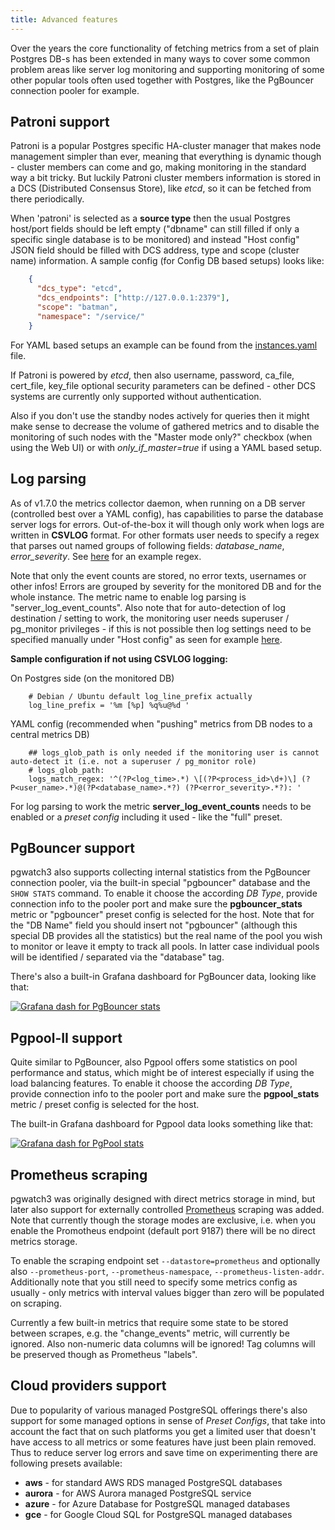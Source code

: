 ```yaml
---
title: Advanced features
---
```


Over the years the core functionality of fetching metrics from a set of
plain Postgres DB-s has been extended in many ways to cover some common
problem areas like server log monitoring and supporting monitoring of
some other popular tools often used together with Postgres, like the
PgBouncer connection pooler for example.

## Patroni support

Patroni is a popular Postgres specific HA-cluster manager that makes
node management simpler than ever, meaning that everything is dynamic
though - cluster members can come and go, making monitoring in the
standard way a bit tricky. But luckily Patroni cluster members
information is stored in a DCS (Distributed Consensus Store), like
*etcd*, so it can be fetched from there periodically.

When 'patroni' is selected as a **source type** then the usual Postgres 
host/port fields should be left empty ("dbname" can still filled if only a 
specific single database is
to be monitored) and instead "Host config" JSON field should be filled
with DCS address, type and scope (cluster name) information. A sample
config (for Config DB based setups) looks like:

```json
    {
      "dcs_type": "etcd",
      "dcs_endpoints": ["http://127.0.0.1:2379"],
      "scope": "batman",
      "namespace": "/service/"
    }
```

For YAML based setups an example can be found from the
[instances.yaml](https://github.com/cybertec-postgresql/pgwatch/blob/master/src/sources/sample.sources.yaml#L21)
file.

If Patroni is powered by *etcd*, then also username, password, ca_file,
cert_file, key_file optional security parameters can be defined - other
DCS systems are currently only supported without authentication.

Also if you don't use the standby nodes actively for queries then it
might make sense to decrease the volume of gathered metrics and to
disable the monitoring of such nodes with the "Master mode only?"
checkbox (when using the Web UI) or with *only_if_master=true* if using
a YAML based setup.

## Log parsing

As of v1.7.0 the metrics collector daemon, when running on a DB server
(controlled best over a YAML config), has capabilities to parse the
database server logs for errors. Out-of-the-box it will though only work
when logs are written in **CSVLOG** format. For other formats user needs
to specify a regex that parses out named groups of following fields:
*database_name*, *error_severity*. See
[here](https://github.com/cybertec-postgresql/pgwatch/blob/master/src/metrics/logparse.go#L27)
for an example regex.

Note that only the event counts are stored, no error texts, usernames or
other infos! Errors are grouped by severity for the monitored DB and for
the whole instance. The metric name to enable log parsing is
"server_log_event_counts". Also note that for auto-detection of log
destination / setting to work, the monitoring user needs superuser /
pg_monitor privileges - if this is not possible then log settings need
to be specified manually under "Host config" as seen for example
[here](https://github.com/cybertec-postgresql/pgwatch/blob/master/src/sources/sample.sources.yaml).

**Sample configuration if not using CSVLOG logging:**

On Postgres side (on the monitored DB)
```
    # Debian / Ubuntu default log_line_prefix actually
    log_line_prefix = '%m [%p] %q%u@%d '
```
YAML config (recommended when "pushing" metrics from DB nodes to a
central metrics DB)
```
    ## logs_glob_path is only needed if the monitoring user is cannot auto-detect it (i.e. not a superuser / pg_monitor role)
    # logs_glob_path:
    logs_match_regex: '^(?P<log_time>.*) \[(?P<process_id>\d+)\] (?P<user_name>.*)@(?P<database_name>.*?) (?P<error_severity>.*?): '
```
For log parsing to work the metric **server_log_event_counts** needs to
be enabled or a *preset config* including it used - like the "full"
preset.

## PgBouncer support

pgwatch3 also supports collecting internal statistics from the PgBouncer
connection pooler, via the built-in special "pgbouncer" database and
the `SHOW STATS` command. To enable it choose the according *DB Type*,
provide connection info to the pooler port and make sure the
**pgbouncer_stats** metric or "pgbouncer" preset config is selected
for the host. Note that for the "DB Name" field you should insert not
"pgbouncer" (although this special DB provides all the statistics) but
the real name of the pool you wish to monitor or leave it empty to track
all pools. In latter case individual pools will be identified /
separated via the "database" tag.

There's also a built-in Grafana dashboard for PgBouncer data, looking
like that:

[![Grafana dash for PgBouncer stats](https://raw.githubusercontent.com/cybertec-postgresql/pgwatch3/master/docs/screenshots/pgbouncer_stats.png)](https://raw.githubusercontent.com/cybertec-postgresql/pgwatch3/master/docs/screenshots/pgbouncer_stats.png)

## Pgpool-II support

Quite similar to PgBouncer, also Pgpool offers some statistics on pool
performance and status, which might be of interest especially if using
the load balancing features. To enable it choose the according *DB
Type*, provide connection info to the pooler port and make sure the
**pgpool_stats** metric / preset config is selected for the host.

The built-in Grafana dashboard for Pgpool data looks something like
that:

[![Grafana dash for PgPool stats](https://raw.githubusercontent.com/cybertec-postgresql/pgwatch3/master/docs/screenshots/pgpool_status.png)](https://raw.githubusercontent.com/cybertec-postgresql/pgwatch3/master/docs/screenshots/pgpool_status.png)

## Prometheus scraping

pgwatch3 was originally designed with direct metrics storage in mind,
but later also support for externally controlled
[Prometheus](https://prometheus.io/) scraping was added. Note that
currently though the storage modes are exclusive, i.e. when you enable
the Promotheus endpoint (default port 9187) there will be no direct
metrics storage.

To enable the scraping endpoint set `--datastore=prometheus` and
optionally also `--prometheus-port`, `--prometheus-namespace`,
`--prometheus-listen-addr`. Additionally note that you still need to
specify some metrics config as usually - only metrics with interval
values bigger than zero will be populated on scraping.

Currently a few built-in metrics that require some state to be stored
between scrapes, e.g. the "change_events" metric, will currently be
ignored. Also non-numeric data columns will be ignored! Tag columns will
be preserved though as Prometheus "labels".

## Cloud providers support

Due to popularity of various managed PostgreSQL offerings there's also
support for some managed options in sense of *Preset Configs*, that take
into account the fact that on such platforms you get a limited user that
doesn't have access to all metrics or some features have just been
plain removed. Thus to reduce server log errors and save time on
experimenting there are following presets available:

-   **aws** - for standard AWS RDS managed PostgreSQL databases
-   **aurora** - for AWS Aurora managed PostgreSQL service
-   **azure** - for Azure Database for PostgreSQL managed databases
-   **gce** - for Google Cloud SQL for PostgreSQL managed databases
